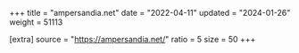 +++
title = "ampersandia.net"
date = "2022-04-11"
updated = "2024-01-26"
weight = 51113

[extra]
source = "https://ampersandia.net/"
ratio = 5
size = 50
+++

